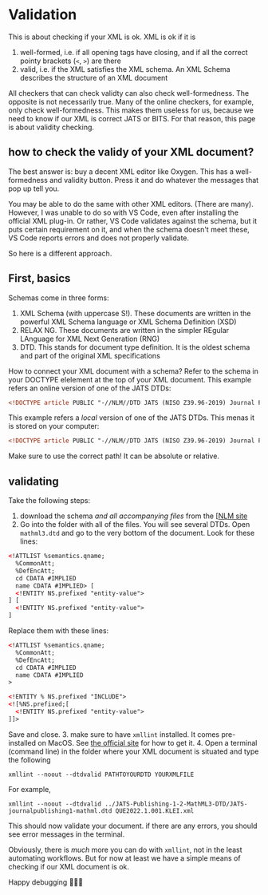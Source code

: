 # Validation

This is about checking if your XML is ok. XML is ok if it is

1. well-formed, i.e. if all opening tags have closing, and if all the correct pointy brackets (`<`, `>`) are there
2. valid, i.e. if the XML satisfies the XML schema. An XML Schema describes the structure of an XML document

All checkers that can check validty can also check well-formedness. The opposite is not necessarily true. Many of the online checkers, for example, only check well-formedness. This makes them useless for us, because we need to know if our XML is correct JATS or BITS. For that reason, this page is about validity checking.

## how to check the validy of your XML document?

The best answer is: buy a decent XML editor like Oxygen. This has a well-formedness and validity button. Press it and do whatever the messages that pop up tell you. 

You may be able to do the same with other XML editors. (There are many). However, I was unable to do so with VS Code, even after installing the official XML plug-in. Or rather, VS Code validates against the schema, but it puts certain requirement on it, and when the schema doesn't meet these, VS Code reports errors and does not properly validate.

So here is a different approach.

## First, basics

Schemas come in three forms:

1. XML Schema (with  uppercase S!). These documents are written in the powerful XML Schema language or XML Schema Definition (XSD)
2. RELAX NG. These documents are written in the simpler REgular LAnguage for XML Next Generation (RNG)
3. DTD. This stands for document type definition. It is the oldest schema and part of the original XML specifications

How to connect your XML document with a schema? Refer to the schema in your DOCTYPE elelement at the top of your XML document. This example refers an online version of one of the JATS DTDs:

```xml
<!DOCTYPE article PUBLIC "-//NLM//DTD JATS (NISO Z39.96-2019) Journal Publishing DTD v1.2 20190208//EN" "JATS-journalpublishing1-mathml.dtd"> 
```

This example refers a _local_ version of one of the JATS DTDs. This menas it is stored on your computer:

```xml
<!DOCTYPE article PUBLIC "-//NLM//DTD JATS (NISO Z39.96-2019) Journal Publishing DTD v1.2 20190208//EN" "../JATS-Publishing-1-2-MathML3-DTD/JATS-journalpublishing1-mathml.dtd"> 
```

Make sure to use the correct path! It can be absolute or relative. 

## validating
Take the following steps:

1. download the schema _and all accompanying files_ from the [[NLM site](https://jats.nlm.nih.gov/publishing/tag-library/1.2/chapter/which-dtd.html)
2. Go into the folder with all of the files. You will see several DTDs. Open `mathml3.dtd` and go to the very bottom of the document. Look for these lines:

```xml
<!ATTLIST %semantics.qname;
  %CommonAtt;
  %DefEncAtt;
  cd CDATA #IMPLIED
  name CDATA #IMPLIED> [
  <!ENTITY NS.prefixed "entity-value">
] [
  <!ENTITY NS.prefixed "entity-value">
]
```

Replace them with these lines:

```xml
<!ATTLIST %semantics.qname;
  %CommonAtt;
  %DefEncAtt;
  cd CDATA #IMPLIED
  name CDATA #IMPLIED
>

<!ENTITY % NS.prefixed "INCLUDE">
<![%NS.prefixed;[
  <!ENTITY NS.prefixed "entity-value">
]]>

```

Save and close.
3. make sure to have `xmllint` installed. It comes pre-installed on MacOS. See [the official site](https://gitlab.gnome.org/GNOME/libxml2/-/wikis/home) for how to get it.
4. Open a terminal (command line) in the folder where your XML document is situated and type the following

```ls
xmllint --noout --dtdvalid PATHTOYOURDTD YOURXMLFILE
```

For example, 
```ls
xmllint --noout --dtdvalid ../JATS-Publishing-1-2-MathML3-DTD/JATS-journalpublishing1-mathml.dtd QUE2022.1.001.KLEI.xml
```

This should now validate your document. if there are any errors, you should see error messages in the terminal. 

Obviously, there is _much_ more you can do with `xmllint`, not in the least automating workflows. But for now at least we have a simple means of checking if our XML document is ok.

Happy debugging 🐞🐞🐞 
